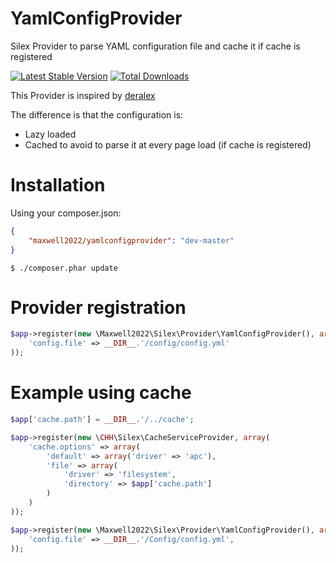 YamlConfigProvider
==================

Silex Provider to parse YAML configuration file and cache it if cache is registered

[![Latest Stable Version](https://poser.pugx.org/maxwell2022/yamlconfigprovider/v/stable.png)](https://packagist.org/packages/maxwell2022/yamlconfigprovider) [![Total Downloads](https://poser.pugx.org/maxwell2022/yamlconfigprovider/downloads.png)](https://packagist.org/packages/maxwell2022/yamlconfigprovider)


This Provider is inspired by [deralex](https://github.com/deralex/YamlConfigServiceProvider)

The difference is that the configuration is:
- Lazy loaded
- Cached to avoid to parse it at every page load (if cache is registered)

# Installation

Using your composer.json:

```json
{
    "maxwell2022/yamlconfigprovider": "dev-master"
}
```

```shell
$ ./composer.phar update
```

# Provider registration

```php
$app->register(new \Maxwell2022\Silex\Provider\YamlConfigProvider(), array(
    'config.file' => __DIR__.'/config/config.yml'
));
```

# Example using cache

```php
$app['cache.path'] = __DIR__.'/../cache';

$app->register(new \CHH\Silex\CacheServiceProvider, array(
    'cache.options' => array(
        'default' => array('driver' => 'apc'),
        'file' => array(
            'driver' => 'filesystem',
            'directory' => $app['cache.path']
        )
    )
));

$app->register(new \Maxwell2022\Silex\Provider\YamlConfigProvider(), array(
    'config.file' => __DIR__.'/Config/config.yml',
));
```

